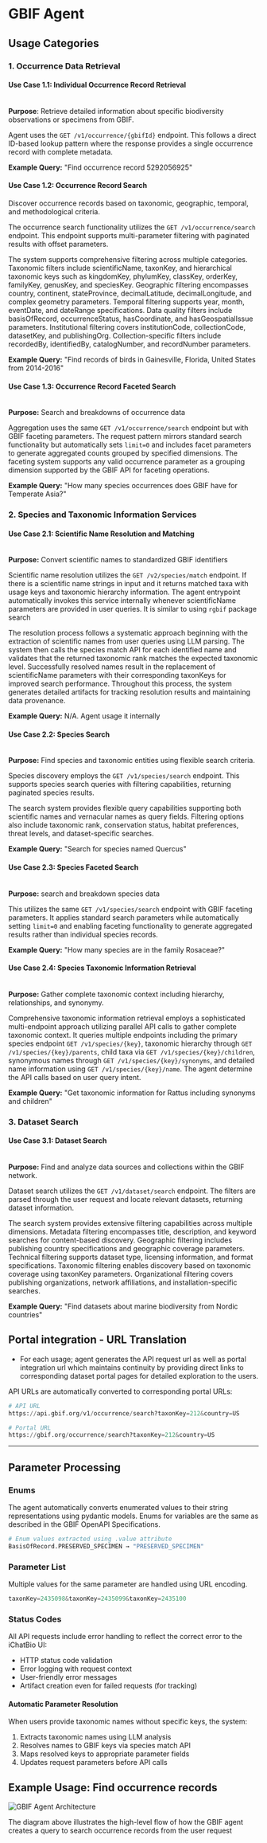 # GBIF Agent

## Usage Categories

### 1. Occurrence Data Retrieval

#### Use Case 1.1: Individual Occurrence Record Retrieval  
  \
**Purpose**: Retrieve detailed information about specific biodiversity observations or specimens from GBIF.

Agent uses the `GET /v1/occurrence/{gbifId}` endpoint. This follows a direct ID-based lookup pattern where the response provides a single occurrence record with complete metadata.

**Example Query:** "Find occurrence record 5292056925"

#### Use Case 1.2: Occurrence Record Search

Discover occurrence records based on taxonomic, geographic, temporal, and methodological criteria.

The occurrence search functionality utilizes the `GET /v1/occurrence/search` endpoint. This endpoint supports multi-parameter filtering with paginated results with offset parameters.

The system supports comprehensive filtering across multiple categories. Taxonomic filters include scientificName, taxonKey, and hierarchical taxonomic keys such as kingdomKey, phylumKey, classKey, orderKey, familyKey, genusKey, and speciesKey. Geographic filtering encompasses country, continent, stateProvince, decimalLatitude, decimalLongitude, and complex geometry parameters. Temporal filtering supports year, month, eventDate, and dateRange specifications. Data quality filters include basisOfRecord, occurrenceStatus, hasCoordinate, and hasGeospatialIssue parameters. Institutional filtering covers institutionCode, collectionCode, datasetKey, and publishingOrg. Collection-specific filters include recordedBy, identifiedBy, catalogNumber, and recordNumber parameters.

**Example Query:** "Find records of birds in Gainesville, Florida, United States from 2014-2016"

#### Use Case 1.3: Occurrence Record Faceted Search
  \
**Purpose:** Search and breakdowns of occurrence data

Aggregation uses the same `GET /v1/occurrence/search` endpoint but with GBIF faceting parameters. The request pattern mirrors standard search functionality but automatically sets `limit=0` and includes facet parameters to generate aggregated counts grouped by specified dimensions. The faceting system supports any valid occurrence parameter as a grouping dimension supported by the GBIF API for faceting operations.

**Example Query:** "How many species occurrences does GBIF have for Temperate Asia?"

### 2. Species and Taxonomic Information Services

#### Use Case 2.1: Scientific Name Resolution and Matching

  \
**Purpose:** Convert scientific names to standardized GBIF identifiers

Scientific name resolution utilizes the `GET /v2/species/match` endpoint. If there is a scientific name strings in input and it returns matched taxa with usage keys and taxonomic hierarchy information. The agent entrypoint automatically invokes this service internally whenever scientificName parameters are provided in user queries. It is similar to using `rgbif` package search

The resolution process follows a systematic approach beginning with the extraction of scientific names from user queries using LLM parsing. The system then calls the species match API for each identified name and validates that the returned taxonomic rank matches the expected taxonomic level. Successfully resolved names result in the replacement of scientificName parameters with their corresponding taxonKeys for improved search performance. Throughout this process, the system generates detailed artifacts for tracking resolution results and maintaining data provenance.

**Example Query:** N/A. Agent usage it internally

#### Use Case 2.2: Species Search

  \
**Purpose:** Find species and taxonomic entities using flexible search criteria.

Species discovery employs the `GET /v1/species/search` endpoint. This supports species search queries with filtering capabilities, returning paginated species results. 

The search system provides flexible query capabilities supporting both scientific names and vernacular names as query fields. Filtering options also include taxonomic rank, conservation status, habitat preferences, threat levels, and dataset-specific searches.

**Example Query:** "Search for species named Quercus"

#### Use Case 2.3: Species Faceted Search

  \
**Purpose:** search and breakdown species data

This utilizes the same `GET /v1/species/search` endpoint with GBIF faceting parameters. It applies standard search parameters while automatically setting `limit=0` and enabling faceting functionality to generate aggregated results rather than individual species records.


**Example Query:** "How many species are in the family Rosaceae?"

#### Use Case 2.4: Species Taxonomic Information Retrieval

  \
**Purpose:** Gather complete taxonomic context including hierarchy, relationships, and synonymy.

Comprehensive taxonomic information retrieval employs a sophisticated multi-endpoint approach utilizing parallel API calls to gather complete taxonomic context. It queries multiple endpoints including the primary species endpoint `GET /v1/species/{key}`, taxonomic hierarchy through `GET /v1/species/{key}/parents`, child taxa via `GET /v1/species/{key}/children`, synonymous names through `GET /v1/species/{key}/synonyms`, and detailed name information using `GET /v1/species/{key}/name`. The agent determine the API calls based on user query intent.

**Example Query:** "Get taxonomic information for Rattus including synonyms and children"

### 3. Dataset Search

#### Use Case 3.1: Dataset Search

  \
**Purpose:** Find and analyze data sources and collections within the GBIF network.

Dataset search utilizes the `GET /v1/dataset/search` endpoint. The filters are parsed through the user request and locate relevant datasets, returning dataset information.

The search system provides extensive filtering capabilities across multiple dimensions. Metadata filtering encompasses title, description, and keyword searches for content-based discovery. Geographic filtering includes publishing country specifications and geographic coverage parameters. Technical filtering supports dataset type, licensing information, and format specifications. Taxonomic filtering enables discovery based on taxonomic coverage using taxonKey parameters. Organizational filtering covers publishing organizations, network affiliations, and installation-specific searches.

**Example Query:** "Find datasets about marine biodiversity from Nordic countries"

## Portal integration - URL Translation

- For each usage; agent generates the API request url as well as portal integration url which maintains continuity by providing direct links to corresponding dataset portal pages for detailed exploration to the users.

API URLs are automatically converted to corresponding portal URLs:

```python
# API URL
https://api.gbif.org/v1/occurrence/search?taxonKey=212&country=US

# Portal URL  
https://gbif.org/occurrence/search?taxonKey=212&country=US
```
---

## Parameter Processing

### Enums
The agent automatically converts enumerated values to their string representations using pydantic models. Enums for variables are the same as described in the GBIF OpenAPI Specifications.

```python
# Enum values extracted using .value attribute
BasisOfRecord.PRESERVED_SPECIMEN → "PRESERVED_SPECIMEN"
```

### Parameter List
Multiple values for the same parameter are handled using URL encoding.

```python
taxonKey=2435098&taxonKey=2435099&taxonKey=2435100
```

### Status Codes
All API requests include error handling to reflect the correct error to the iChatBio UI:
- HTTP status code validation
- Error logging with request context
- User-friendly error messages
- Artifact creation even for failed requests (for tracking)


#### Automatic Parameter Resolution
When users provide taxonomic names without specific keys, the system:
1. Extracts taxonomic names using LLM analysis
2. Resolves names to GBIF keys via species match API
3. Maps resolved keys to appropriate parameter fields
4. Updates request parameters before API calls


## Example Usage: Find occurrence records

![GBIF Agent Architecture](diagram.png)

The diagram above illustrates the high-level flow of how the GBIF agent creates a query to search occurrence records from the user request